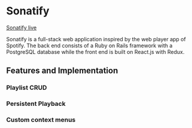 # Sonatify

[Sonatify live](http://www.sonatify.com "Live link")

Sonatify is a full-stack web application inspired by the web player app of Spotify. The back end consists of a Ruby on Rails framework with a PostgreSQL database while the front end is built on React.js with Redux.

## Features and Implementation

### Playlist CRUD

### Persistent Playback

### Custom context menus
